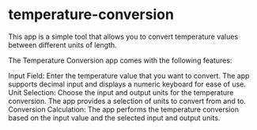 # temperature-conversion

This app is a simple tool that allows you to convert temperature values between different units of length.

The Temperature Conversion app comes with the following features:

Input Field:
Enter the temperature value that you want to convert. The app supports decimal input and displays a numeric keyboard for ease of use.
Unit Selection:
Choose the input and output units for the temperature conversion. The app provides a selection of units to convert from and to.
Conversion Calculation:
The app performs the temperature conversion based on the input value and the selected input and output units.
